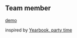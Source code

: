 ## Team member

[demo](http://chenllos.com/chestnut/team-member/)

inspired by [Yearbook, party time](http://wistia.com/about/yearbook)